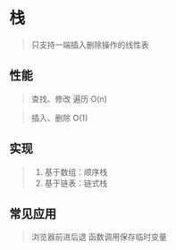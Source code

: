 # 栈

> 只支持一端插入删除操作的线性表

## 性能

> 查找、修改
> 遍历 O(n)

> 插入、删除
> O(1)

## 实现

> 1. 基于数组：顺序栈
> 2. 基于链表：链式栈

## 常见应用

> 浏览器前进后退
> 函数调用保存临时变量
